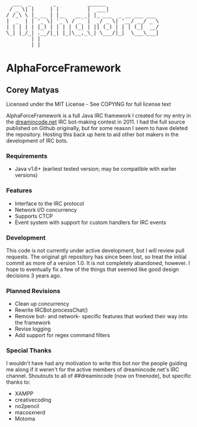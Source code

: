 <pre>
  ___  _       _          ______                 
 / _ \| |     | |         |  ___|                
/ /_\ \ |_ __ | |__   __ _| |_ ___  _ __ ___ ___ 
|  _  | | '_ \| '_ \ / _` |  _/ _ \| '__/ __/ _ \
| | | | | |_) | | | | (_| | || (_) | | | (_|  __/
\_| |_/_| .__/|_| |_|\__,_\_| \___/|_|  \___\___|
        | |                                      
        |_|   
</pre>                                   

# AlphaForceFramework
## Corey Matyas
Licensed under the MIT License - See COPYING for full license text

AlphaForceFramework is a full Java IRC framework I created for my entry in the [dreamincode.net](http://www.dreamincode.net/) IRC bot-making contest in 2011.
I had the full source published on Github originally, but for some reason I seem to have deleted the repository. Hosting this back up here to aid other 
bot makers in the development of IRC bots.

### Requirements
* Java v1.6+ (earliest tested version; may be compatible with earlier versions)

### Features
* Interface to the IRC protocol
* Network I/O concurrency
* Supports CTCP
* Event system with support for custom handlers for IRC events

### Development
This code is not currently under active development, but I will review pull requests.
The original git repository has since been lost, so treat the initial commit as more of a version 1.0.
It is not completely abandoned, however. I hope to eventually fix a few of the things that seemed like good design decisions 3 years ago.

### Planned Revisions
* Clean up concurrency
* Rewrite IRCBot.processChat()
* Remove bot- and network- specific features that worked their way into the framework
* Revise logging
* Add support for regex command filters

### Special Thanks
I wouldn't have had any motivation to write this bot nor the people guiding me along if it weren't for the active members of dreamincode.net's IRC channel.
Shoutouts to all of ##dreamincode (now on freenode), but specific thanks to:

* XAMPP
* creativecoding
* no2pencil
* macosxnerd
* Motoma
